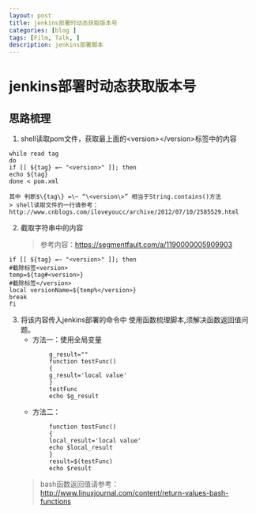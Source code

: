 ```yaml
---
layout: post
title: jenkins部署时动态获取版本号
categories: [blog ]
tags: [Film, Talk, ]
description: jenkins部署脚本
---
```




# jenkins部署时动态获取版本号

## 思路梳理

1. shell读取pom文件，获取最上面的\<version\>\</version\>标签中的内容

```
while read tag
do
if [[ ${tag} =~ "<version>" ]]; then
echo ${tag}
done < pom.xml 
```
	
	其中 判断$\{tag\} =\~ “\<version\>” 相当于String.contains()方法 
	> shell读取文件的一行请参考：http://www.cnblogs.com/iloveyoucc/archive/2012/07/10/2585529.html
	
2. 截取字符串中的内容
	> 参考内容：https://segmentfault.com/a/1190000005909903
	
```
if [[ ${tag} =~ "<version>" ]]; then
#截除标签<version>
temp=${tag#<version>}
#截除标签</version>
local versionName=${temp%</version>}
break
fi
```
	
3. 将该内容传入jenkins部署的命令中
	使用函数梳理脚本,须解决函数返回值问题。
	- 方法一：使用全局变量
	```
			g_result=""
			function testFunc()  
			{  
			g_result='local value'  
			}  
			testFunc  
			echo $g_result  
	```
	- 方法二：
	```
			function testFunc()
			{
			local_result='local value'  
			echo $local_result  
			}   
			result=$(testFunc)  
			echo $result  
	```
	> bash函数返回值请参考：http://www.linuxjournal.com/content/return-values-bash-functions
